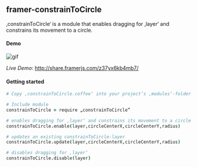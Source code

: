 ## framer-constrainToCircle
‚constrainToCircle‘ is a module that enables dragging for ‚layer‘ and constrains its movement to a circle.


#### Demo

![gif](http://i.giphy.com/3oEduEH7JgcM3Jh8sM.gif)

*Live Demo*: http://share.framerjs.com/z37yx6kb4mb7/


#### Getting started

```CoffeeScript
# Copy ‚constrainToCircle.coffee’ into your project’s ‚modules‘-folder

# Include module
constrainToCircle = require „constrainToCircle“

# enables dragging for ‚layer‘ and constrains its movement to a circle
constrainToCircle.enable(layer,circleCenterX,circleCenterY,radius)

# updates an existing constrainToCircle-layer
constrainToCircle.update(layer,circleCenterX,circleCenterY,radius)

# disables dragging for ‚layer‘
constrainToCircle.disable(layer)
```